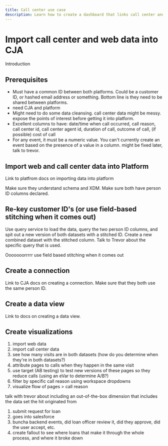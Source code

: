 ```yaml
---
title: Call center use case
description: Learn how to create a dashboard that links call center and website data.
---
```


# Import call center and web data into CJA

Introduction

## Prerequisites

- Must have a common ID between both platforms. Could be a customer ID, or hashed email address or something. Bottom line is they need to be shared between platforms.
- need CJA and platform
- Might need to do some data cleansing. call center data might be messy. expose the points of interest before getting it into platform.
- Excellent columns to have: date/time when call occurred, call reason, call center id, call center agent id, duration of call, outcome of call, (if possible) cost of call
- For any event, it must be a numeric value. You can't currently create an event based on the presence of a value in a column. might be fixed later, talk to trevor.

## Import web and call center data into Platform

Link to platfrom docs on importing data into platform

Make sure they understand schema and XDM. Make sure both have person ID columns declared.

## Re-key customer ID's (or use field-based stitching when it comes out)

Use query service to load the data, query the two person ID columns, and spit out a new version of both datasets with a stitched ID. Create a new combined dataset with the stitched column. Talk to Trevor about the specific query that is used.

Ooooooorrrrr use field based stitching when it comes out

## Create a connection

Link to CJA docs on creating a connection. Make sure that they both use the same person ID.

## Create a data view

Link to docs on creating a data view.

## Create visualizations




1. import web data
2. import call center data
3. see how many visits are in both datasets (how do you determine when they're in both datasets?)
4. attribute pages to calls when they happen in the same visit
5. use target (AB testing) to test new versions of these pages so they reduce calls (using an eVar to determine A/B?)
6. filter by specific call reason using workspace dropdowns
7. visualize flow of pages > call reason 


talk with trevor about including an out-of-the-box dimension that includes the data set the hit originated from





1. submit request for loan
2. goes into salesforce
3. buncha backend events, did loan officer review it, did they approve, did the user accept, etc.
4. create fallout to see where loans that make it through the whole process, and where it broke down